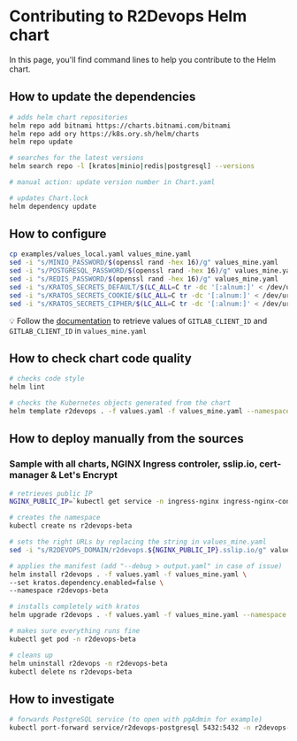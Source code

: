 # Contributing to R2Devops Helm chart

In this page, you'll find command lines to help you contribute to the Helm chart.

## How to update the dependencies

```bash
# adds helm chart repositories
helm repo add bitnami https://charts.bitnami.com/bitnami
helm repo add ory https://k8s.ory.sh/helm/charts
helm repo update

# searches for the latest versions
helm search repo -l [kratos|minio|redis|postgresql] --versions

# manual action: update version number in Chart.yaml

# updates Chart.lock
helm dependency update
```

## How to configure

```bash
cp examples/values_local.yaml values_mine.yaml
sed -i "s/MINIO_PASSWORD/$(openssl rand -hex 16)/g" values_mine.yaml
sed -i "s/POSTGRESQL_PASSWORD/$(openssl rand -hex 16)/g" values_mine.yaml
sed -i "s/REDIS_PASSWORD/$(openssl rand -hex 16)/g" values_mine.yaml
sed -i "s/KRATOS_SECRETS_DEFAULT/$(LC_ALL=C tr -dc '[:alnum:]' < /dev/urandom | head -c32)/g" values_mine.yaml
sed -i "s/KRATOS_SECRETS_COOKIE/$(LC_ALL=C tr -dc '[:alnum:]' < /dev/urandom | head -c32)/g" values_mine.yaml
sed -i "s/KRATOS_SECRETS_CIPHER/$(LC_ALL=C tr -dc '[:alnum:]' < /dev/urandom | head -c32)/g" values_mine.yaml
```

💡 Follow the [documentation](https://docs.r2devops.io/self-managed/kubernetes/#gitlab-oidc) to retrieve values of `GITLAB_CLIENT_ID` and `GITLAB_CLIENT_ID` in `values_mine.yaml`

## How to check chart code quality

```bash
# checks code style
helm lint

# checks the Kubernetes objects generated from the chart
helm template r2devops . -f values.yaml -f values_mine.yaml --namespace r2devops-beta > temp.yaml
```

## How to deploy manually from the sources

### Sample with all charts, NGINX Ingress controler, sslip.io, cert-manager & Let's Encrypt

```bash
# retrieves public IP
NGINX_PUBLIC_IP=`kubectl get service -n ingress-nginx ingress-nginx-controller --output jsonpath='{.status.loadBalancer.ingress[0].ip}'`

# creates the namespace
kubectl create ns r2devops-beta

# sets the right URLs by replacing the string in values_mine.yaml
sed -i "s/R2DEVOPS_DOMAIN/r2devops.${NGINX_PUBLIC_IP}.sslip.io/g" values_mine.yaml

# applies the manifest (add "--debug > output.yaml" in case of issue)
helm install r2devops . -f values.yaml -f values_mine.yaml \
--set kratos.dependency.enabled=false \
--namespace r2devops-beta

# installs completely with kratos
helm upgrade r2devops . -f values.yaml -f values_mine.yaml --namespace r2devops-beta

# makes sure everything runs fine
kubectl get pod -n r2devops-beta

# cleans up
helm uninstall r2devops -n r2devops-beta
kubectl delete ns r2devops-beta
```

## How to investigate

```bash
# forwards PostgreSQL service (to open with pgAdmin for example)
kubectl port-forward service/r2devops-postgresql 5432:5432 -n r2devops-beta
```
